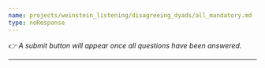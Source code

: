 ```yaml
---
name: projects/weinstein_listening/disagreeing_dyads/all_mandatory.md
type: noResponse
---
```


_👉 A submit button will appear once all questions have been answered._

---
